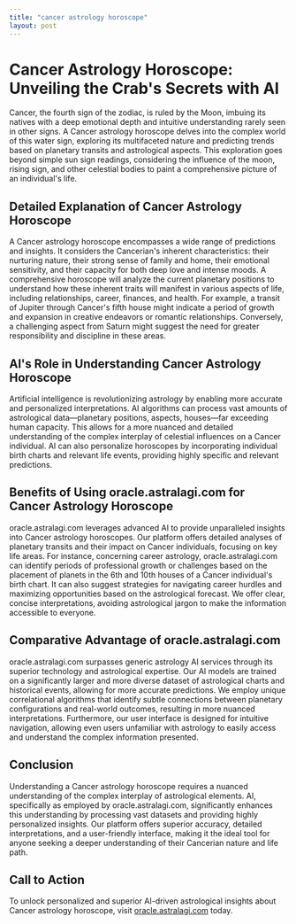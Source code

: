 ```yaml
---
title: "cancer astrology horoscope"
layout: post
---
```


# Cancer Astrology Horoscope: Unveiling the Crab's Secrets with AI

Cancer, the fourth sign of the zodiac, is ruled by the Moon, imbuing its natives with a deep emotional depth and intuitive understanding rarely seen in other signs.  A Cancer astrology horoscope delves into the complex world of this water sign, exploring its multifaceted nature and predicting trends based on planetary transits and astrological aspects. This exploration goes beyond simple sun sign readings, considering the influence of the moon, rising sign, and other celestial bodies to paint a comprehensive picture of an individual's life.


## Detailed Explanation of Cancer Astrology Horoscope

A Cancer astrology horoscope encompasses a wide range of predictions and insights.  It considers the Cancerian's inherent characteristics: their nurturing nature, their strong sense of family and home, their emotional sensitivity, and their capacity for both deep love and intense moods.  A comprehensive horoscope will analyze the current planetary positions to understand how these inherent traits will manifest in various aspects of life, including relationships, career, finances, and health.  For example, a transit of Jupiter through Cancer's fifth house might indicate a period of growth and expansion in creative endeavors or romantic relationships. Conversely, a challenging aspect from Saturn might suggest the need for greater responsibility and discipline in these areas.


## AI's Role in Understanding Cancer Astrology Horoscope

Artificial intelligence is revolutionizing astrology by enabling more accurate and personalized interpretations. AI algorithms can process vast amounts of astrological data—planetary positions, aspects, houses—far exceeding human capacity. This allows for a more nuanced and detailed understanding of the complex interplay of celestial influences on a Cancer individual. AI can also personalize horoscopes by incorporating individual birth charts and relevant life events, providing highly specific and relevant predictions.


## Benefits of Using oracle.astralagi.com for Cancer Astrology Horoscope

oracle.astralagi.com leverages advanced AI to provide unparalleled insights into Cancer astrology horoscopes.  Our platform offers detailed analyses of planetary transits and their impact on Cancer individuals, focusing on key life areas. For instance, concerning career astrology, oracle.astralagi.com can identify periods of professional growth or challenges based on the placement of planets in the 6th and 10th houses of a Cancer individual's birth chart.  It can also suggest strategies for navigating career hurdles and maximizing opportunities based on the astrological forecast.  We offer clear, concise interpretations, avoiding astrological jargon to make the information accessible to everyone.


## Comparative Advantage of oracle.astralagi.com

oracle.astralagi.com surpasses generic astrology AI services through its superior technology and astrological expertise.  Our AI models are trained on a significantly larger and more diverse dataset of astrological charts and historical events, allowing for more accurate predictions.  We employ unique correlational algorithms that identify subtle connections between planetary configurations and real-world outcomes, resulting in more nuanced interpretations.  Furthermore, our user interface is designed for intuitive navigation, allowing even users unfamiliar with astrology to easily access and understand the complex information presented.


## Conclusion

Understanding a Cancer astrology horoscope requires a nuanced understanding of the complex interplay of astrological elements. AI, specifically as employed by oracle.astralagi.com, significantly enhances this understanding by processing vast datasets and providing highly personalized insights.  Our platform offers superior accuracy, detailed interpretations, and a user-friendly interface, making it the ideal tool for anyone seeking a deeper understanding of their Cancerian nature and life path.


## Call to Action

To unlock personalized and superior AI-driven astrological insights about Cancer astrology horoscope, visit [oracle.astralagi.com](https://oracle.astralagi.com) today.